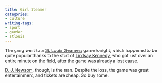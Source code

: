 ```yaml
---
title: Girl Steamer
categories:
- culture
writing-tags:
- sport
- gender
- stlouis
---
```


The gang went to a [St. Louis Steamers][1] game tonight, which happened to be quite popular thanks to the start of [Lindsay Kennedy][2], who got just over an entire minute on the field, after the game was already a lost cause.

   [1]: http://www.stlsteamers.com/
   [2]: http://www.misl.net/news/?cat=1&id=3857

[D. J. Newsom][3], though, is the man.  Despite the loss, the game was great entertainment, and tickets are cheap.  Go buy some.

   [3]: http://www.stlsteamers.com/players/?id=22

